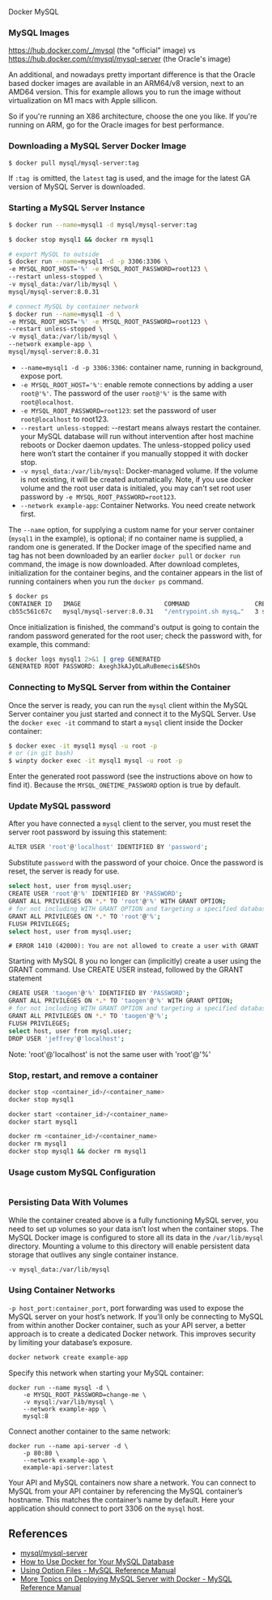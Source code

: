 Docker MySQL

### MySQL Images

https://hub.docker.com/_/mysql (the "official" image) vs https://hub.docker.com/r/mysql/mysql-server (the Oracle's image)

An additional, and nowadays pretty important difference is that the Oracle based docker images are available in an ARM64/v8 version, next to an AMD64 version. This for example allows you to run the image without virtualization on M1 macs with Apple sillicon.

So if you're running an X86 architecture, choose the one you like. If you're running on ARM, go for the Oracle images for best performance.

### Downloading a MySQL Server Docker Image

```sh
$ docker pull mysql/mysql-server:tag
```

If `:tag `is omitted, the `latest` tag is used, and the image for the latest GA version of MySQL Server is downloaded.

### Starting a MySQL Server Instance

```sh
$ docker run --name=mysql1 -d mysql/mysql-server:tag
```

```sh
$ docker stop mysql1 && docker rm mysql1

# export MySQL to outside
$ docker run --name=mysql1 -d -p 3306:3306 \
-e MYSQL_ROOT_HOST='%' -e MYSQL_ROOT_PASSWORD=root123 \
--restart unless-stopped \
-v mysql_data:/var/lib/mysql \
mysql/mysql-server:8.0.31

# connect MySQL by container network
$ docker run --name=mysql1 -d \
-e MYSQL_ROOT_HOST='%' -e MYSQL_ROOT_PASSWORD=root123 \
--restart unless-stopped \
-v mysql_data:/var/lib/mysql \
--network example-app \
mysql/mysql-server:8.0.31
```

- `--name=mysql1 -d -p 3306:3306`: container name, running in background, expose port. 
- `-e MYSQL_ROOT_HOST='%'`: enable remote connections by adding a user `root@'%'`. The password of the user `root@'%'` is the same with `root@localhost`.
- `-e MYSQL_ROOT_PASSWORD=root123`: set the password of user `root@localhost` to root123. 
- `--restart unless-stopped`: --restart means always restart the container. your MySQL database will run without intervention after host machine reboots or Docker daemon updates. The unless-stopped policy used here won’t start the container if you manually stopped it with docker stop.
- `-v mysql_data:/var/lib/mysql`: Docker-managed volume. If the volume is not existing, it will be created automatically. Note, if you use docker volume and the root user data is initialed, you may can't set root user password by `-e MYSQL_ROOT_PASSWORD=root123`.
- `--network example-app`: Container Networks. You need create network first.

The `--name` option, for supplying a custom name for your server container (`mysql1` in the example), is optional; if no container name is supplied, a random one is generated. If the Docker image of the specified name and tag has not been downloaded by an earlier `docker pull` or `docker run` command, the image is now downloaded. After download completes, initialization for the container begins, and the container appears in the list of running containers when you run the `docker ps` command.

```sh
$ docker ps
CONTAINER ID   IMAGE                       COMMAND                  CREATED         STATUS                            PORTS                       NAMES
cb55c561c67c   mysql/mysql-server:8.0.31   "/entrypoint.sh mysq…"   3 seconds ago   Up 2 seconds (health: starting)   3306/tcp, 33060-33061/tcp   mysql1
```

Once initialization is finished, the command's output is going to contain the random password generated for the root user; check the password with, for example, this command:

```sh
$ docker logs mysql1 2>&1 | grep GENERATED
GENERATED ROOT PASSWORD: Axegh3kAJyDLaRuBemecis&EShOs
```

### Connecting to MySQL Server from within the Container

Once the server is ready, you can run the `mysql` client within the MySQL Server container you just started and connect it to the MySQL Server. Use the `docker exec -it` command to start a `mysql` client inside the Docker container:

```sh
$ docker exec -it mysql1 mysql -u root -p
# or (in git bash)
$ winpty docker exec -it mysql1 mysql -u root -p
```

Enter the generated root password (see the instructions above on how to find it). Because the `MYSQL_ONETIME_PASSWORD` option is true by default.

### Update MySQL password

After you have connected a `mysql` client to the server, you must reset the server root password by issuing this statement:

```sh
ALTER USER 'root'@'localhost' IDENTIFIED BY 'password';
```

Substitute `password` with the password of your choice. Once the password is reset, the server is ready for use.

```sh
select host, user from mysql.user;
CREATE USER 'root'@'%' IDENTIFIED BY 'PASSWORD';
GRANT ALL PRIVILEGES ON *.* TO 'root'@'%' WITH GRANT OPTION;
# for not including WITH GRANT OPTION and targeting a specified database instead of all (*).
GRANT ALL PRIVILEGES ON *.* TO 'root'@'%';
FLUSH PRIVILEGES;
select host, user from mysql.user;
```

`# ERROR 1410 (42000): You are not allowed to create a user with GRANT`

Starting with MySQL 8 you no longer can (implicitly) create a user using the GRANT command. Use CREATE USER instead, followed by the GRANT statement

```sh
CREATE USER 'taogen'@'%' IDENTIFIED BY 'PASSWORD';
GRANT ALL PRIVILEGES ON *.* TO 'taogen'@'%' WITH GRANT OPTION;
# for not including WITH GRANT OPTION and targeting a specified database instead of all (*).
GRANT ALL PRIVILEGES ON *.* TO 'taogen'@'%';
FLUSH PRIVILEGES;
select host, user from mysql.user;
DROP USER 'jeffrey'@'localhost';
```

Note: 'root'@'localhost' is not the same user with 'root'@'%' 

### Stop, restart, and remove a container

```sh
docker stop <container_id>/<container_name>
docker stop mysql1

docker start <container_id>/<container_name>
docker start mysql1

docker rm <container_id>/<container_name>
docker rm mysql1
docker stop mysql1 && docker rm mysql1
```

### Usage custom MySQL Configuration

```sh
```

### Persisting Data With Volumes

While the container created above is a fully functioning MySQL server, you need to set up volumes so your data isn’t lost when the container stops. The MySQL Docker image is configured to store all its data in the `/var/lib/mysql` directory. Mounting a volume to this directory will enable persistent data storage that outlives any single container instance.

```sh
-v mysql_data:/var/lib/mysql
```

### Using Container Networks

`-p host_port:container_port`, port forwarding was used to expose the MySQL server on your host’s network. If you’ll only be connecting to MySQL from within another Docker container, such as your API server, a better approach is to create a dedicated Docker network. This improves security by limiting your database’s exposure.

```sh
docker network create example-app
```

Specify this network when starting your MySQL container:

```
docker run --name mysql -d \
    -e MYSQL_ROOT_PASSWORD=change-me \
    -v mysql:/var/lib/mysql \
    --network example-app \
    mysql:8
```

Connect another container to the same network:

```
docker run --name api-server -d \
    -p 80:80 \
    --network example-app \
    example-api-server:latest
```

Your API and MySQL containers now share a network. You can connect to MySQL from your API container by referencing the MySQL container’s hostname. This matches the container’s name by default. Here your application should connect to port 3306 on the `mysql` host.

## References

- [mysql/mysql-server](https://hub.docker.com/r/mysql/mysql-server)
- [How to Use Docker for Your MySQL Database](https://earthly.dev/blog/docker-mysql/)
- [Using Option Files - MySQL Reference Manual](https://dev.mysql.com/doc/refman/8.0/en/option-files.html)
- [More Topics on Deploying MySQL Server with Docker - MySQL Reference Manual](https://dev.mysql.com/doc/mysql-linuxunix-excerpt/5.7/en/docker-mysql-more-topics.html)